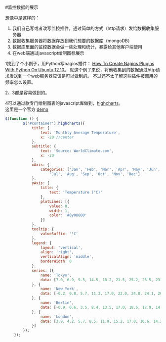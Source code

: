 #监控数据的展示

想像中是这样的：

1. 我们自己写或者改写监控插件，通过简单的方式（http请求）发给数据收集服务器
2. 数据收集服务器将数据存放到我们想要的数据库（mongoDB）
3. 数据库里面的监控数据会做一些处理和统计，暴露给其他客户端使用
3. 在web端通过javascript绘制图标展示

1找到了个小例子，用Python写nagios插件： [How To Create Nagios Plugins With Python On Ubuntu 12.10][0]。
就这个例子来说，将他收集到的数据通过http请求发送到一个web服务器应该是可以做到的。
不过还不太了解这些插件被调用的频率怎么设置。


2、3都是容易做到的。


4可以通过款专门绘制图表的javascript库做到，[highcharts][1]。  
这里是一个官方 [demo][2]

```javascript
$(function () {
        $('#container').highcharts({
            title: {
                text: 'Monthly Average Temperature',
                x: -20 //center
            },
            subtitle: {
                text: 'Source: WorldClimate.com',
                x: -20
            },
            xAxis: {
                categories: ['Jan', 'Feb', 'Mar', 'Apr', 'May', 'Jun',
                    'Jul', 'Aug', 'Sep', 'Oct', 'Nov', 'Dec']
            },
            yAxis: {
                title: {
                    text: 'Temperature (°C)'
                },
                plotLines: [{
                    value: 0,
                    width: 1,
                    color: '#8y08080'
                }]
            },
            tooltip: {
                valueSuffix: '°C'
            },
            legend: {
                layout: 'vertical',
                align: 'right',
                verticalAlign: 'middle',
                borderWidth: 0
            },
            series: [{
                name: 'Tokyo',
                data: [7.0, 6.9, 9.5, 14.5, 18.2, 21.5, 25.2, 26.5, 23.3, 18.3, 13.9, 9.6]
            }, {
                name: 'New York',
                data: [-0.2, 0.8, 5.7, 11.3, 17.0, 22.0, 24.8, 24.1, 20.1, 14.1, 8.6, 2.5]
            }, {
                name: 'Berlin',
                data: [-0.9, 0.6, 3.5, 8.4, 13.5, 17.0, 18.6, 17.9, 14.3, 9.0, 3.9, 1.0]
            }, {
                name: 'London',
                data: [3.9, 4.2, 5.7, 8.5, 11.9, 15.2, 17.0, 16.6, 14.2, 10.3, 6.6, 4.8]
            }]
        });
    });
    
```


[0]: https://www.digitalocean.com/community/articles/how-to-create-nagios-plugins-with-python-on-ubuntu-12-10
[1]: http://www.highcharts.com/
[2]: http://jsfiddle.net/gh/get/jquery/1.9.1/highslide-software/highcharts.com/tree/master/samples/highcharts/demo/line-basic/
